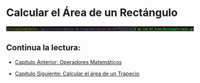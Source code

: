 # Calcular el Área de un Rectángulo
<div align="center">
<a href="https://youtu.be/I2JYGaCvzvs"><img src="./../../img/07-min.png"/></a>
</div>

## Continua la lectura:
- [Capitulo Anterior: Operadores Matemáticos](./../06_Operadores-Matematicos)                                                                 

- [Capitulo Siguiente: Calcular el área de un Trapecio](./../08_Area-Trapecio)
